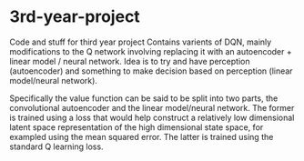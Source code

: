# 3rd-year-project
Code and stuff for third year project
Contains varients of DQN, mainly modifications to the Q network involving replacing it with an autoencoder + linear model / neural network.
Idea is to try and have perception (autoencoder) and something to make decision based on perception (linear model/neural network).

Specifically the value function can be said to be split into two parts, the convolutional autoencoder and the linear model/neural network. The former is trained using a loss that would help construct a relatively low dimensional latent space representation of the high dimensional state space, for exampled using the mean squared error. The latter is trained using the standard Q learning loss.

